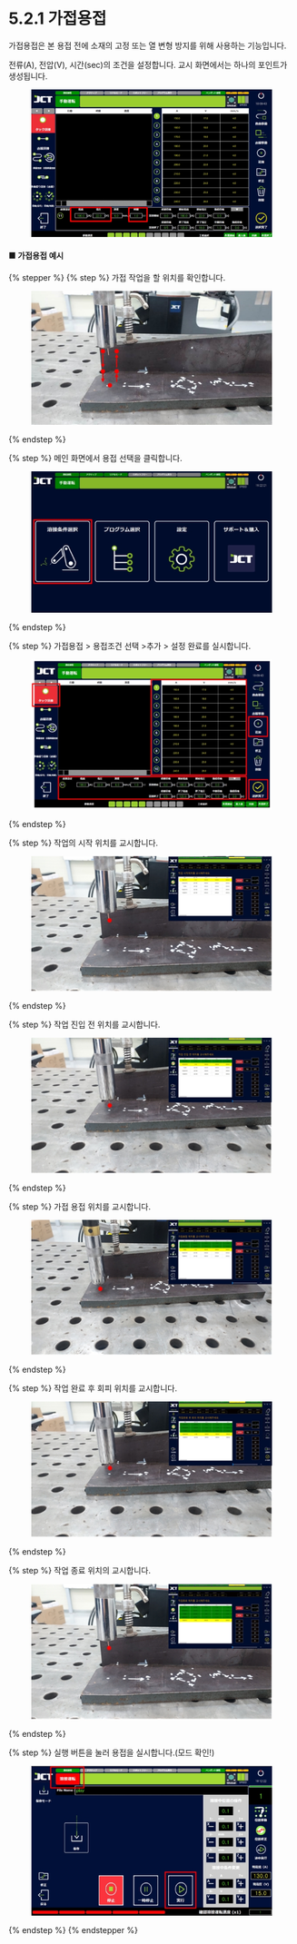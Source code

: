 # 5.2.1 가접용접

가접용접은 본 용접 전에 소재의 고정 또는 열 변형 방지를 위해 사용하는 기능입니다.

전류(A), 전압(V), 시간(sec)의 조건을 설정합니다. 교시 화면에서는 하나의 포인트가 생성됩니다.

<figure><img src="img/section5.2.1_1.jpg" alt=""><figcaption></figcaption></figure>

#### ■ 가접용접 예시

{% stepper %}
{% step %}
가접 작업을 할 위치를 확인합니다.

<figure><img src="img/section5.2.1_2.jpg" alt=""><figcaption></figcaption></figure>
{% endstep %}

{% step %}
메인 화면에서 용접 선택을 클릭합니다.

<figure><img src="img/section5.2.1_3 (5).jpg" alt=""><figcaption></figcaption></figure>
{% endstep %}

{% step %}
가접용접 > 용접조건 선택 >추가 > 설정 완료를 실시합니다.

<figure><img src="img/section5.2.1_4.jpg" alt=""><figcaption></figcaption></figure>
{% endstep %}

{% step %}
작업의 시작 위치를 교시합니다.

<figure><img src="img/section5.2.1_5.jpg" alt=""><figcaption></figcaption></figure>
{% endstep %}

{% step %}
작업 진입 전 위치를 교시합니다.

<figure><img src="img/section5.2.1_6.jpg" alt=""><figcaption></figcaption></figure>
{% endstep %}

{% step %}
가접 용접 위치를 교시합니다.

<figure><img src="img/section5.2.1_7.jpg" alt=""><figcaption></figcaption></figure>
{% endstep %}

{% step %}
작업 완료 후 회피 위치를 교시합니다.

<figure><img src="img/section5.2.1_8.jpg" alt=""><figcaption></figcaption></figure>
{% endstep %}

{% step %}
작업 종료 위치의 교시합니다.

<figure><img src="img/section5.2.1_9.jpg" alt=""><figcaption></figcaption></figure>
{% endstep %}

{% step %}
실행 버튼을 눌러 용접을 실시합니다.(모드 확인!)

<figure><img src="img/section5.2.1_10 (5).jpg" alt=""><figcaption></figcaption></figure>
{% endstep %}
{% endstepper %}
